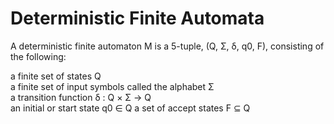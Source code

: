 # Deterministic Finite Automata
A deterministic finite automaton M is a 5-tuple, (Q, Σ, δ, q0, F), consisting of the following:  

a finite set of states Q  
a finite set of input symbols called the alphabet Σ  
a transition function δ : Q × Σ → Q  
an initial or start state q0 ∈ Q
a set of accept states F ⊆ Q
